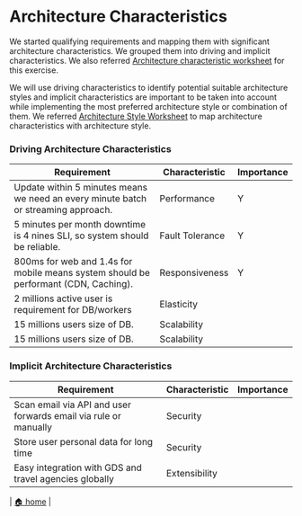 # Architecture Characteristics

We started qualifying requirements and mapping them with significant architecture characteristics. We grouped them into driving and implicit characteristics. We also referred [Architecture characteristic worksheet](/assets/architecture-characteristics-worksheet.pdf) for this exercise. 

We will use driving characteristics to identify potential suitable architecture styles and implicit characteristics are important to be taken into account while implementing the most preferred architecture style or combination of them. We referred [Architecture Style Worksheet](/assets/architecture-styles-worksheet.pdf) to map architecture characteristics with architecture style.

### Driving Architecture Characteristics


| Requirement                                                                         | Characteristic  | Importance |
|-------------------------------------------------------------------------------------|-----------------|------------|
| Update within 5 minutes means we need an every minute batch or streaming approach.  | Performance     | Y          |
| 5 minutes per month downtime is 4 nines SLI, so system should be reliable.          | Fault Tolerance | Y          |
| 800ms for web and 1.4s for mobile means system should be performant (CDN, Caching). | Responsiveness  | Y          |
| 2 millions active user is requirement for DB/workers                                | Elasticity      ||
| 15 millions users size of DB.                                                       | Scalability     ||
| 15 millions users size of DB.                                                       | Scalability     ||


### Implicit Architecture Characteristics

| Requirement                                                     | Characteristic | Importance |
|-----------------------------------------------------------------|----------------|------------|
| Scan email via API and user forwards email via rule or manually | Security       |            |
| Store user personal data for long time                          | Security       ||
| Easy integration with GDS and travel agencies globally          | Extensibility  ||

| [🏠 home](../../README.md#architecture-modeling-c4) |
